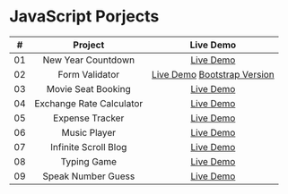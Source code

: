 # JavaScript Porjects

|  #  |            Project             | Live Demo |
| :-: | :----------------------------: | :-------: |
| 01  |  New Year Countdown  | [Live Demo](https://mjeddie.github.io/JavaScript-Projects/New_Year_Countdown/index.html)  |
| 02  |  Form Validator  | [Live Demo](https://mjeddie.github.io/JavaScript-Projects/Form_Validator/index.html)  [Bootstrap Version](https://mjeddie.github.io/JavaScript-Projects/Form_Validator/form.html) |
| 03  |  Movie Seat Booking  | [Live Demo](https://mjeddie.github.io/JavaScript-Projects/Movie_Seat_Booking/index.html)  |
| 04  |  Exchange Rate Calculator  | [Live Demo](https://mjeddie.github.io/JavaScript-Projects/Exchange_Rate_Calculator/index.html)  |
| 05  |  Expense Tracker  | [Live Demo](https://mjeddie.github.io/JavaScript-Projects/Expense_Tracker/index.html)  |
| 06  |  Music Player  | [Live Demo](https://mjeddie.github.io/JavaScript-Projects/Music_Player/index.html)  |
| 07  |  Infinite Scroll Blog  | [Live Demo](https://mjeddie.github.io/JavaScript-Projects/Infinite_Scroll_Blog/index.html)  |
| 08  |  Typing Game  | [Live Demo](https://mjeddie.github.io/JavaScript-Projects/Typing_Game/index.html)  |
| 09  |  Speak Number Guess  | [Live Demo](https://mjeddie.github.io/JavaScript-Projects/Speak_Number_Guess/index.html)  |
